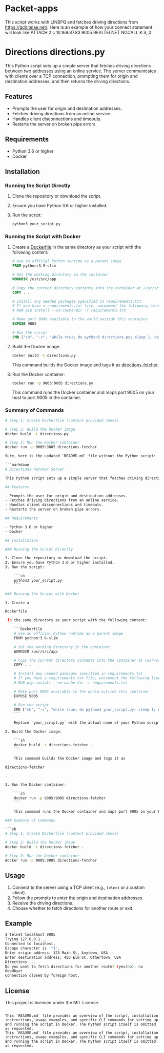 # Packet-apps
This script works with LINBPQ and fetches driving directions from https://gdir.telae.net/.
Here is an example of how your connect statement will look like 
ATTACH 2 
c 10.169.87.83 9005 REALTELNET NOCALL K S,,0

# Directions directions.py

This Python script sets up a simple server that fetches driving directions between two addresses using an online service. The server communicates with clients over a TCP connection, prompting them for origin and destination addresses, and then returns the driving directions.

## Features

- Prompts the user for origin and destination addresses.
- Fetches driving directions from an online service.
- Handles client disconnections and timeouts.
- Restarts the server on broken pipe errors.

## Requirements

- Python 3.6 or higher
- Docker

## Installation

### Running the Script Directly

1. Clone the repository or download the script.
2. Ensure you have Python 3.6 or higher installed.
3. Run the script:

    ```sh
    python3 your_script.py
    ```

### Running the Script with Docker

1. Create a [Dockerfile](http://_vscodecontentref_/0) in the same directory as your script with the following content:

    ```Dockerfile
    # Use an official Python runtime as a parent image
    FROM python:3.9-slim

    # Set the working directory in the container
    WORKDIR /usr/src/app

    # Copy the current directory contents into the container at /usr/src/app
    COPY . .

    # Install any needed packages specified in requirements.txt
    # If you have a requirements.txt file, uncomment the following line
    # RUN pip install --no-cache-dir -r requirements.txt

    # Make port 9005 available to the world outside this container
    EXPOSE 9005

    # Run the script
    CMD ["sh", "-c", "while true; do python3 directions.py; sleep 1; done"]
    ```

  

2. Build the Docker image:

    ```sh
    docker build -t directions.py  
    ```

    This command builds the Docker image and tags it as [directions-fetcher](http://_vscodecontentref_/1).

3. Run the Docker container:

    ```sh
    docker run -p 9005:9005 directions.py
    ```

    This command runs the Docker container and maps port 9005 on your host to port 9005 in the container.

### Summary of Commands

```sh
# Step 1: Create Dockerfile (content provided above)

# Step 2: Build the Docker image
docker build -t directions.py

# Step 3: Run the Docker container
docker run -p 9005:9005 directions-fetcher

Sure, here is the updated `README.md` file without the Python script:

```markdown
# Directions Fetcher Server

This Python script sets up a simple server that fetches driving directions between two addresses using an online service. The server communicates with clients over a TCP connection, prompting them for origin and destination addresses, and then returns the driving directions.

## Features

- Prompts the user for origin and destination addresses.
- Fetches driving directions from an online service.
- Handles client disconnections and timeouts.
- Restarts the server on broken pipe errors.

## Requirements

- Python 3.6 or higher
- Docker

## Installation

### Running the Script Directly

1. Clone the repository or download the script.
2. Ensure you have Python 3.6 or higher installed.
3. Run the script:

    ```sh
    python3 your_script.py
    ```

### Running the Script with Docker

1. Create a 

Dockerfile

 in the same directory as your script with the following content:

    ```Dockerfile
    # Use an official Python runtime as a parent image
    FROM python:3.9-slim

    # Set the working directory in the container
    WORKDIR /usr/src/app

    # Copy the current directory contents into the container at /usr/src/app
    COPY . .

    # Install any needed packages specified in requirements.txt
    # If you have a requirements.txt file, uncomment the following line
    # RUN pip install --no-cache-dir -r requirements.txt

    # Make port 9005 available to the world outside this container
    EXPOSE 9005

    # Run the script
    CMD ["sh", "-c", "while true; do python3 your_script.py; sleep 1; done"]
    ```

    Replace `your_script.py` with the actual name of your Python script file.

2. Build the Docker image:

    ```sh
    docker build -t directions-fetcher .
    ```

    This command builds the Docker image and tags it as 

directions-fetcher

.

3. Run the Docker container:

    ```sh
    docker run -p 9005:9005 directions-fetcher
    ```

    This command runs the Docker container and maps port 9005 on your host to port 9005 in the container.

### Summary of Commands

```sh
# Step 1: Create Dockerfile (content provided above)

# Step 2: Build the Docker image
docker build -t directions-fetcher .

# Step 3: Run the Docker container
docker run -p 9005:9005 directions-fetcher
```

## Usage

1. Connect to the server using a TCP client (e.g., `telnet` or a custom client).
2. Follow the prompts to enter the origin and destination addresses.
3. Receive the driving directions.
4. Choose whether to fetch directions for another route or exit.

## Example

```sh
$ telnet localhost 9005
Trying 127.0.0.1...
Connected to localhost.
Escape character is '^]'.
Enter origin address: 123 Main St, Anytown, USA
Enter destination address: 456 Elm St, Othertown, USA
Directions: ...
Do you want to fetch directions for another route? (yes/no): no
Goodbye!
Connection closed by foreign host.
```

## License

This project is licensed under the MIT License.
```

This `README.md` file provides an overview of the script, installation instructions, usage examples, and specific CLI commands for setting up and running the script in Docker. The Python script itself is omitted as requested.
This `README.md` file provides an overview of the script, installation instructions, usage examples, and specific CLI commands for setting up and running the script in Docker. The Python script itself is omitted as requested.
